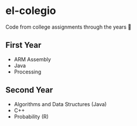 # el-colegio
Code from college assignments through the years :thinking:

## First Year
- ARM Assembly
- Java
- Processing

## Second Year
- Algorithms and Data Structures (Java)
- C++
- Probability (R)

